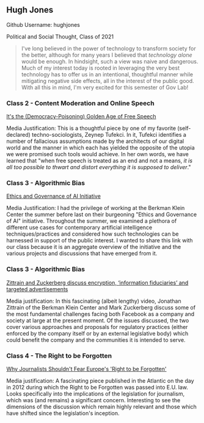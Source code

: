 ## Hugh Jones
Github Username: hughjones

Political and Social Thought, Class of 2021

> I've long believed in the power of technology to transform society for the better, although for many years I believed that *technology alone* would be enough. In hindsight, such a view was naive and dangerous. Much of my interest today is rooted in leveraging the very best technology has to offer us in an intentional, thoughtful manner while mitigating negative side effects, all in the interest of the public good. With all this in mind, I'm very excited for this semester of Gov Lab!

### Class 2 - Content Moderation and Online Speech

[It's the (Democracy-Poisoning) Golden Age of Free Speech](https://www.wired.com/story/free-speech-issue-tech-turmoil-new-censorship/)

Media Justification: This is a thoughtful piece by one of my favorite (self-declared) techno-sociologists, Zeynep Tufekci. In it, Tufekci identifies a number of fallacious assumptions made by the architects of our digital world and the manner in which each has yielded the opposite of the utopia we were promised such tools would achieve. In her own words, we have learned that "when free speech is treated as an end and not a means, *it is all too possible to thwart and distort everything it is supposed to deliver*."

### Class 3 - Algorithmic Bias

[Ethics and Governance of AI Initiative](https://cyber.harvard.edu/topics/ethics-and-governance-ai)

Media Justification: I had the privilege of working at the Berkman Klein Center the summer before last on their burgeoning "Ethics and Governance of AI" initiative. Throughout the summer, we examined a plethora of different use cases for contemporary artificial intelligence techniques/practices and considered how such technologies can be harnessed in support of the public interest. I wanted to share this link with our class because it is an aggregate overview of the initiative and the various projects and discussions that have emerged from it.

### Class 3 - Algorithmic Bias

[Zittrain and Zuckerberg discuss encryption, ‘information fiduciaries’ and targeted advertisements](https://www.youtube.com/watch?v=WGchhsKhG-A)

Media justification: In this fascinating (albeit lengthy) video, Jonathan Zittrain of the Berkman Klein Center and Mark Zuckerberg discuss some of the most fundamental challenges facing both Facebook as a company and society at large at the present moment. Of the issues discussed, the two cover various approaches and proposals for regulatory practices (either enforced by the company itself or by an external legislative body) which could benefit the company and the communities it is intended to serve.

### Class 4 - The Right to be Forgotten

[Why Journalists Shouldn't Fear Europe's 'Right to be Forgotten'](https://www.theatlantic.com/technology/archive/2012/01/why-journalists-shouldnt-fear-europes-right-to-be-forgotten/251955/)

Media justification: A fascinating piece published in the Atlantic on the day in 2012 during which the Right to be Forgotten was passed into E.U. law. Looks specifically into the implications of the legislation for journalism, which was (and remains) a significant concern. Interesting to see the dimensions of the discussion which remain highly relevant and those which have shifted since the legislation's inception.
